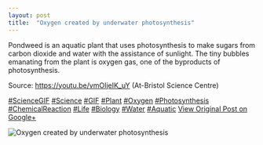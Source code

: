 ```yaml
---
layout: post
title:  "Oxygen created by underwater photosynthesis"
---
```


Pondweed is an aquatic plant that uses photosynthesis to make sugars from carbon dioxide and water with the assistance of sunlight. The tiny bubbles emanating from the plant is oxygen gas, one of the byproducts of photosynthesis.   
  
Source: <https://youtu.be/vmOIjeIK_uY> (At-Bristol Science Centre)  
  
[#ScienceGIF](https://plus.google.com/s/%23ScienceGIF/posts) [#Science](https://plus.google.com/s/%23Science/posts) [#GIF](https://plus.google.com/s/%23GIF/posts) [#Plant](https://plus.google.com/s/%23Plant/posts) [#Oxygen](https://plus.google.com/s/%23Oxygen/posts) [#Photosynthesis](https://plus.google.com/s/%23Photosynthesis/posts) [#ChemicalReaction](https://plus.google.com/s/%23ChemicalReaction/posts) [#Life](https://plus.google.com/s/%23Life/posts) [#Biology](https://plus.google.com/s/%23Biology/posts) [#Water](https://plus.google.com/s/%23Water/posts) [#Aquatic](https://plus.google.com/s/%23Aquatic/posts)
[View Original Post on Google+](https://plus.google.com/+ColinSullender/posts/9h81wYBnk8F)

![Oxygen created by underwater photosynthesis](/assets/img/2015-06-08-Oxygen-created-by-underwater-photosynthesis.gif)
